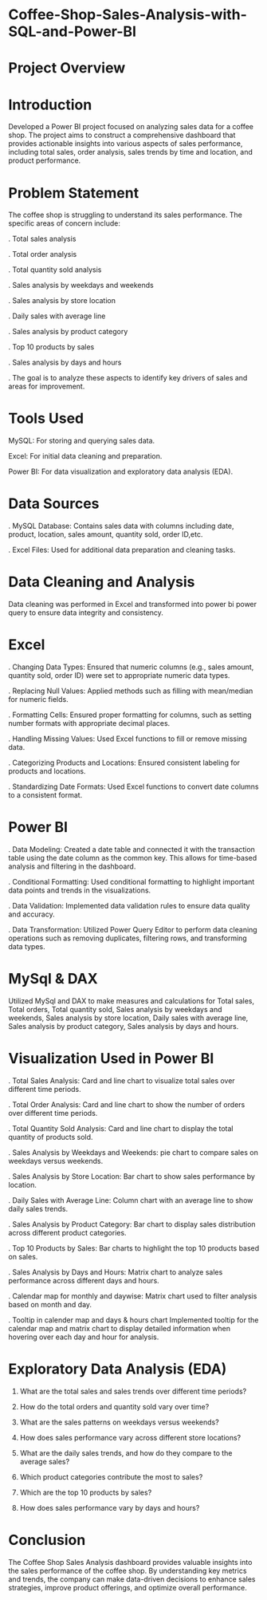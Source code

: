 # Coffee-Shop-Sales-Analysis-with-SQL-and-Power-BI

# Project Overview

# Introduction

Developed a Power BI project focused on analyzing sales data for a coffee shop. The project aims to construct a comprehensive dashboard that provides actionable insights into various aspects of sales performance, including total sales, order analysis, sales trends by time and location, and product performance.

# Problem Statement
The coffee shop is struggling to understand its sales performance. The specific areas of concern include:

. Total sales analysis

. Total order analysis

. Total quantity sold analysis

. Sales analysis by weekdays and weekends

. Sales analysis by store location

. Daily sales with average line

. Sales analysis by product category

. Top 10 products by sales

. Sales analysis by days and hours

. The goal is to analyze these aspects to identify key drivers of sales and areas for improvement.

# Tools Used

MySQL: For storing and querying sales data.

Excel: For initial data cleaning and preparation.

Power BI: For data visualization and exploratory data analysis (EDA).

# Data Sources

. MySQL Database: Contains sales data with columns including date, product, location, sales amount, quantity sold, order 
    ID,etc.
    
. Excel Files: Used for additional data preparation and cleaning tasks.

# Data Cleaning and Analysis
Data cleaning was performed in Excel and transformed into power bi power query to ensure data integrity and consistency.

# Excel
. Changing Data Types: Ensured that numeric columns (e.g., sales amount, quantity sold, order ID) were set to appropriate 
  numeric data types.
  
. Replacing Null Values: Applied methods such as filling with mean/median for numeric fields.

. Formatting Cells: Ensured proper formatting for columns, such as setting number formats with appropriate decimal places.

. Handling Missing Values: Used Excel functions to fill or remove missing data.

. Categorizing Products and Locations: Ensured consistent labeling for products and locations.

. Standardizing Date Formats: Used Excel functions to convert date columns to a consistent format.

# Power BI

. Data Modeling: Created a date table and connected it with the transaction table using the date column as the common key. 
   This allows for time-based analysis and filtering in the dashboard.
   
. Conditional Formatting: Used conditional formatting to highlight important data points and trends in the visualizations.

. Data Validation: Implemented data validation rules to ensure data quality and accuracy.

. Data Transformation: Utilized Power Query Editor to perform data cleaning operations such as removing duplicates, 
    filtering rows, and transforming data types.

# MySql & DAX

Utilized MySql and DAX to make measures and calculations for Total sales, Total orders, Total quantity sold, Sales analysis by weekdays and weekends, Sales analysis by store location, Daily sales with average line, Sales analysis by product category, Sales analysis by days and hours.

# Visualization Used in Power BI

. Total Sales Analysis: Card and line chart to visualize total sales over different time periods.

. Total Order Analysis: Card and line chart to show the number of orders over different time periods.

. Total Quantity Sold Analysis: Card and line chart to display the total quantity of products sold.

. Sales Analysis by Weekdays and Weekends: pie chart to compare sales on weekdays versus weekends.

. Sales Analysis by Store Location: Bar chart to show sales performance by location.

. Daily Sales with Average Line: Column chart with an average line to show daily sales trends.

. Sales Analysis by Product Category: Bar chart to display sales distribution across different product categories.

. Top 10 Products by Sales: Bar charts to highlight the top 10 products based on sales.

. Sales Analysis by Days and Hours: Matrix chart to analyze sales performance across different days and hours.

. Calendar map for monthly and daywise: Matrix chart used to filter analysis based on month and day.

. Tooltip in calender map and days & hours chart Implemented tooltip for the calendar map and matrix chart to display 
    detailed information when hovering over each day and hour for analysis.

# Exploratory Data Analysis (EDA)

1. What are the total sales and sales trends over different time periods?
 
2. How do the total orders and quantity sold vary over time?

3. What are the sales patterns on weekdays versus weekends?
  
4. How does sales performance vary across different store locations?

5. What are the daily sales trends, and how do they compare to the average sales?
  
9. Which product categories contribute the most to sales?
  
10. Which are the top 10 products by sales?
 
11. How does sales performance vary by days and hours?

# Conclusion

The Coffee Shop Sales Analysis dashboard provides valuable insights into the sales performance of the coffee shop. By understanding key metrics and trends, the company can make data-driven decisions to enhance sales strategies, improve product offerings, and optimize overall performance.
